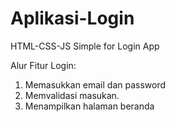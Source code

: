# Aplikasi-Login
HTML-CSS-JS Simple for Login App

Alur Fitur Login:
1. Memasukkan email dan password
2. Memvalidasi masukan.
3. Menampilkan halaman beranda

